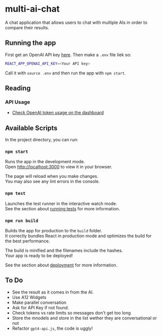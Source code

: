 # multi-ai-chat

A chat application that allows users to chat with multiple AIs in order to compare their results.

## Running the app

First get an OpenAI API key [here](https://platform.openai.com/account/api-keys). Then make a `.env` file liek so:

```bash
REACT_APP_OPENAI_API_KEY=<Your API key>
```

Call it with `source .env` and then run the app with `npm start`.

## Reading 

### API Usage

* [Check OpenAI token usage on the dashboard](https://platform.openai.com/account/usage)

## Available Scripts

In the project directory, you can run:

### `npm start`

Runs the app in the development mode.\
Open [http://localhost:3000](http://localhost:3000) to view it in your browser.

The page will reload when you make changes.\
You may also see any lint errors in the console.

### `npm test`

Launches the test runner in the interactive watch mode.\
See the section about [running tests](https://facebook.github.io/create-react-app/docs/running-tests) for more information.

### `npm run build`

Builds the app for production to the `build` folder.\
It correctly bundles React in production mode and optimizes the build for the best performance.

The build is minified and the filenames include the hashes.\
Your app is ready to be deployed!

See the section about [deployment](https://facebook.github.io/create-react-app/docs/deployment) for more information.

## To Do

* See the result as it comes in from the AI.
* Use A12 Widgets
* Make parallel conversation
* Ask for API Key if not found.
* Check tokens vs rate limits so messages don't get too long
* Store the mnodels and store in the list wether they are conversational or not
* Refactor `gpt4-api.js`, the code is uggly!